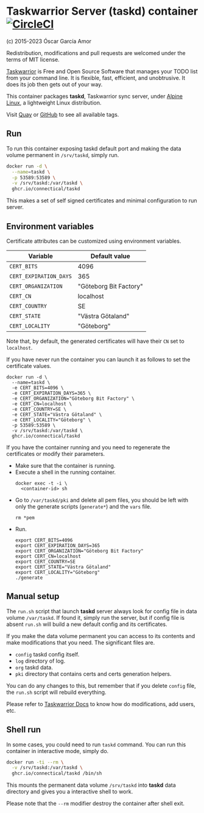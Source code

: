 # Taskwarrior Server (taskd) container [![CircleCI](https://circleci.com/gh/ogarcia/docker-taskd.svg?style=svg)](https://circleci.com/gh/ogarcia/docker-taskd)

(c) 2015-2023 Óscar García Amor

Redistribution, modifications and pull requests are welcomed under the terms
of MIT license.

[Taskwarrior][1] is Free and Open Source Software that manages your TODO
list from your command line. It is flexible, fast, efficient, and
unobtrusive. It does its job then gets out of your way.

This container packages **taskd**, Taskwarrior sync server, under [Alpine
Linux][2], a lightweight Linux distribution.

Visit [Quay][3] or [GitHub][4] to see all available tags.

[1]: https://www.taskwarrior.org/
[2]: https://alpinelinux.org/
[3]: https://quay.io/repository/connectical/taskd/
[4]: https://github.com/orgs/connectical/packages/container/package/taskd

## Run

To run this container exposing taskd default port and making the data volume
permanent in `/srv/taskd`, simply run.

```sh
docker run -d \
  --name=taskd \
  -p 53589:53589 \
  -v /srv/taskd:/var/taskd \
  ghcr.io/connectical/taskd
```

This makes a set of self signed certificates and minimal configuration to
run server.

## Environment variables

Certificate attributes can be customized using environment variables.

| Variable | Default value |
| --- | --- |
| `CERT_BITS` | 4096 |
| `CERT_EXPIRATION_DAYS` | 365 |
| `CERT_ORGANIZATION` | "Göteborg Bit Factory" |
| `CERT_CN` | localhost |
| `CERT_COUNTRY` | SE |
| `CERT_STATE` | "Västra Götaland" |
| `CERT_LOCALITY` | "Göteborg" |

Note that, by default, the generated certificates will have their `CN` set
to `localhost`.

If you have never run the container you can launch it as follows to set the
certificate values.
```
docker run -d \
  --name=taskd \
  -e CERT_BITS=4096 \
  -e CERT_EXPIRATION_DAYS=365 \
  -e CERT_ORGANIZATION="Göteborg Bit Factory" \
  -e CERT_CN=localhost \
  -e CERT_COUNTRY=SE \
  -e CERT_STATE="Västra Götaland" \
  -e CERT_LOCALITY="Göteborg" \
  -p 53589:53589 \
  -v /srv/taskd:/var/taskd \
  ghcr.io/connectical/taskd
```

If you have the container running and you need to regenerate the
certificates or modify their parameters.

- Make sure that the container is running.
- Execute a shell in the running container.
  ```shell
  docker exec -t -i \
    <container-id> sh
  ```
- Go to `/var/taskd/pki` and delete all pem files, you should be left with
  only the generate scripts (`generate*`) and the `vars` file.
  ```shell
  rm *pem
  ```
- Run.
  ```shell
  export CERT_BITS=4096
  export CERT_EXPIRATION_DAYS=365
  export CERT_ORGANIZATION="Göteborg Bit Factory"
  export CERT_CN=localhost
  export CERT_COUNTRY=SE
  export CERT_STATE="Västra Götaland"
  export CERT_LOCALITY="Göteborg"
  ./generate
  ```

## Manual setup

The `run.sh` script that launch **taskd** server always look for config file
in data volume `/var/taskd`. If found it, simply run the server, but if
config file is absent `run.sh` will build a new default config and its
certificates.

If you make the data volume permanent you can access to its contents and
make modifications that you need. The significant files are.

* `config` taskd config itself.
* `log` directory of log.
* `org` taskd data.
* `pki` directory that contains certs and certs generation helpers.

You can do any changes to this, but remember that if you delete `config`
file, the `run.sh` script will rebuild everything.

Please refer to [Taskwarrior Docs][6] to know how do modifications, add
users, etc.

[6]: https://taskwarrior.org/docs/

## Shell run

In some cases, you could need to run `taskd` command. You can run this
container in interactive mode, simply do.

```sh
docker run -ti --rm \
  -v /srv/taskd:/var/taskd \
  ghcr.io/connectical/taskd /bin/sh
```

This mounts the permanent data volume `/srv/taskd` into **taskd** data
directory and gives you a interactive shell to work.

Please note that the `--rm` modifier destroy the container after shell exit.
